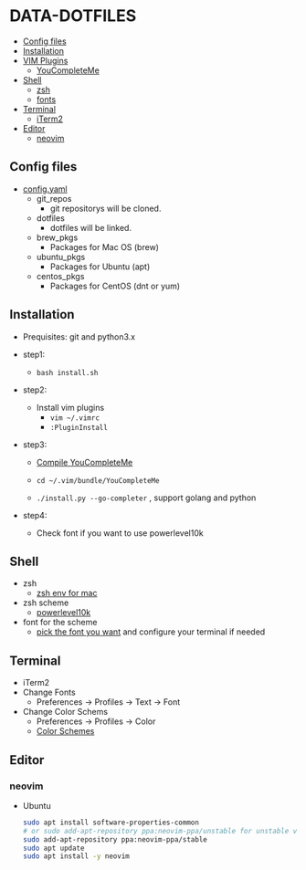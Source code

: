 # DATA-DOTFILES
- [Config files](#config-files)
- [Installation](#installation)
- [VIM Plugins](#vim-plugins)
  - [YouCompleteMe](#youcompleteme)
- [Shell](#shell)
  - [zsh](#zsh)
  - [fonts](#fonts)
- [Terminal](#terminal)
  - [iTerm2](#iterm2)
- [Editor](#editor)
  - [neovim](#neovim)

## Config files
 * [config.yaml](./config.yaml)
   * git_repos
     * git repositorys will be cloned.
   * dotfiles
     * dotfiles will be linked.
   * brew_pkgs
     * Packages for Mac OS (brew)
   * ubuntu_pkgs
     * Packages for Ubuntu (apt)
   * centos_pkgs
     * Packages for CentOS (dnt or yum)


## Installation
 * Prequisites: git and python3.x
 * step1:
   * `bash install.sh`
 * step2:
   * Install vim plugins
      * `vim ~/.vimrc`
      *  `:PluginInstall`
 * step3:
   * [Compile YouCompleteMe](https://github.com/ycm-core/YouCompleteMe#installation)

   * `cd ~/.vim/bundle/YouCompleteMe`
   * `./install.py --go-completer` , support golang and python

 * step4:
   * Check font if you want to use powerlevel10k


## Shell
  * zsh
    * [zsh env for mac](https://medium.com/statementdog-engineering/prettify-your-zsh-command-line-prompt-3ca2acc967f)
  * zsh scheme
    * [powerlevel10k](https://github.com/romkatv/powerlevel10k)
  * font for the scheme
    * [pick the font you want](https://github.com/romkatv/powerlevel10k?tab=readme-ov-file#fonts) and configure your terminal if needed


## Terminal
  * iTerm2
   * Change Fonts
     * Preferences -> Profiles -> Text -> Font
   * Change Color Schems
     * Preferences -> Profiles -> Color
     * [Color Schemes](https://github.com/mbadolato/iTerm2-Color-Schemes)

## Editor
### neovim
  * Ubuntu
      ```bash
      sudo apt install software-properties-common
      # or sudo add-apt-repository ppa:neovim-ppa/unstable for unstable version
      sudo add-apt-repository ppa:neovim-ppa/stable
      sudo apt update
      sudo apt install -y neovim
      ```
